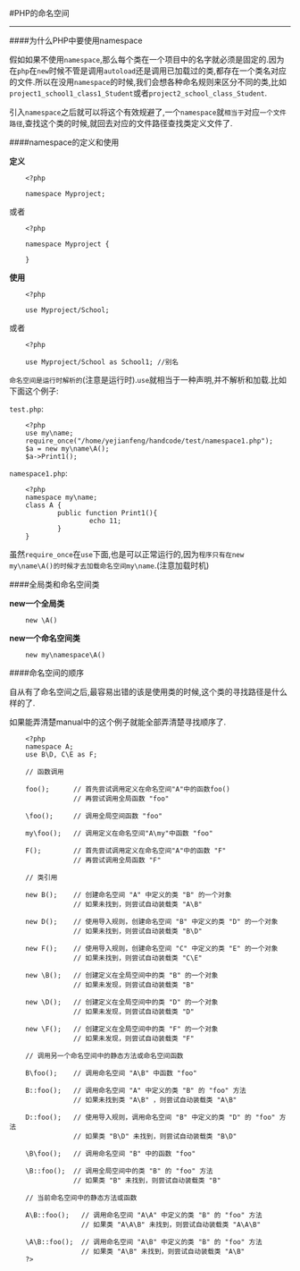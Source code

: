 #PHP的命名空间

---

####为什么PHP中要使用namespace

假如如果不使用`namespace`,那么每个类在一个项目中的名字就必须是固定的.因为在`php`在`new`时候不管是调用`autoload`还是调用已加载过的类,都存在一个类名对应的文件.所以在没用`namespace`的时候,我们会想各种命名规则来区分不同的类,比如`project1_school1_class1_Student`或者`project2_school_class_Student`.

引入`namespace`之后就可以将这个有效规避了,一个`namespace`就`相当于`对应`一个文件路径`,查找这个类的时候,就回去对应的文件路径查找类定义文件了.

####namespace的定义和使用

**定义**

		<?php
 
		namespace Myproject;
		
或者

		<?php
 
		namespace Myproject {
 
		}
		
**使用**

		<?php
 
		use Myproject/School;
		

或者

		<?php
 
		use Myproject/School as School1; //别名
		
`命名空间是运行时解析的`(注意是运行时).`use`就相当于一种声明,并不解析和加载.比如下面这个例子:

`test.php`:

		<?php
		use my\name;
		require_once("/home/yejianfeng/handcode/test/namespace1.php");
		$a = new my\name\A();
		$a->Print1();
		
`namespace1.php`:

		<?php
		namespace my\name;
		class A {
		        public function Print1(){
		                echo 11;
		        }
		}
		
虽然`require_once`在`use`下面,也是可以正常运行的,因为`程序只有在new my\name\A()的时候才去加载命名空间my\name`.(注意加载时机)

####全局类和命名空间类

**new一个全局类**

		new \A()
		
**new一个命名空间类**

		new my\namespace\A()
		
####命名空间的顺序

自从有了命名空间之后,最容易出错的该是使用类的时候,这个类的寻找路径是什么样的了.

如果能弄清楚manual中的这个例子就能全部弄清楚寻找顺序了.

		<?php
		namespace A;
		use B\D, C\E as F;
		 
		// 函数调用
		 
		foo();      // 首先尝试调用定义在命名空间"A"中的函数foo()
		            // 再尝试调用全局函数 "foo"
		 
		\foo();     // 调用全局空间函数 "foo" 
		 
		my\foo();   // 调用定义在命名空间"A\my"中函数 "foo" 
		 
		F();        // 首先尝试调用定义在命名空间"A"中的函数 "F" 
		            // 再尝试调用全局函数 "F"
		 
		// 类引用
		 
		new B();    // 创建命名空间 "A" 中定义的类 "B" 的一个对象
		            // 如果未找到，则尝试自动装载类 "A\B"
		 
		new D();    // 使用导入规则，创建命名空间 "B" 中定义的类 "D" 的一个对象
		            // 如果未找到，则尝试自动装载类 "B\D"
		 
		new F();    // 使用导入规则，创建命名空间 "C" 中定义的类 "E" 的一个对象
		            // 如果未找到，则尝试自动装载类 "C\E"
		 
		new \B();   // 创建定义在全局空间中的类 "B" 的一个对象
		            // 如果未发现，则尝试自动装载类 "B"
		 
		new \D();   // 创建定义在全局空间中的类 "D" 的一个对象
		            // 如果未发现，则尝试自动装载类 "D"
		 
		new \F();   // 创建定义在全局空间中的类 "F" 的一个对象
		            // 如果未发现，则尝试自动装载类 "F"
		 
		// 调用另一个命名空间中的静态方法或命名空间函数
		 
		B\foo();    // 调用命名空间 "A\B" 中函数 "foo"
		 
		B::foo();   // 调用命名空间 "A" 中定义的类 "B" 的 "foo" 方法
		            // 如果未找到类 "A\B" ，则尝试自动装载类 "A\B"
		 
		D::foo();   // 使用导入规则，调用命名空间 "B" 中定义的类 "D" 的 "foo" 方法
		            // 如果类 "B\D" 未找到，则尝试自动装载类 "B\D"
		 
		\B\foo();   // 调用命名空间 "B" 中的函数 "foo" 
		 
		\B::foo();  // 调用全局空间中的类 "B" 的 "foo" 方法
		            // 如果类 "B" 未找到，则尝试自动装载类 "B"
		 
		// 当前命名空间中的静态方法或函数
		 
		A\B::foo();   // 调用命名空间 "A\A" 中定义的类 "B" 的 "foo" 方法
		              // 如果类 "A\A\B" 未找到，则尝试自动装载类 "A\A\B"
		 
		\A\B::foo();  // 调用命名空间 "A\B" 中定义的类 "B" 的 "foo" 方法
		              // 如果类 "A\B" 未找到，则尝试自动装载类 "A\B"
		?>